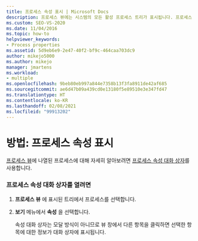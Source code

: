 ```yaml
---
title: 프로세스 속성 표시 | Microsoft Docs
description: 프로세스 뷰에는 시스템의 모든 활성 프로세스 트리가 표시됩니다. 프로세스 뷰에 표시되는 프로세스의 속성을 표시하는 방법을 알아봅니다.
ms.custom: SEO-VS-2020
ms.date: 11/04/2016
ms.topic: how-to
helpviewer_keywords:
- Process properties
ms.assetid: 5d9eb6e9-2e47-40f2-bf9c-464caa703dc9
author: mikejo5000
ms.author: mikejo
manager: jmartens
ms.workload:
- multiple
ms.openlocfilehash: 9beb80eb997a844e7358b13f3fa8911de42af685
ms.sourcegitcommit: ae6d47b09a439cd0e13180f5e89510e3e347fd47
ms.translationtype: HT
ms.contentlocale: ko-KR
ms.lasthandoff: 02/08/2021
ms.locfileid: "99913202"
---
```

# <a name="how-to-display-process-properties"></a>방법: 프로세스 속성 표시
[프로세스 뷰](../debugger/processes-view.md)에 나열된 프로세스에 대해 자세히 알아보려면 [프로세스 속성 대화 상자](../debugger/process-properties-dialog-box.md)를 사용합니다.

### <a name="to-open-a-process-properties-dialog-box"></a>프로세스 속성 대화 상자를 열려면

1. **프로세스 뷰** 에 표시된 트리에서 프로세스를 선택합니다.

2. **보기** 메뉴에서 **속성** 을 선택합니다.

   속성 대화 상자는 모달 방식이 아니므로 뷰 창에서 다른 항목을 클릭하면 선택한 항목에 대한 정보가 대화 상자에 표시됩니다.